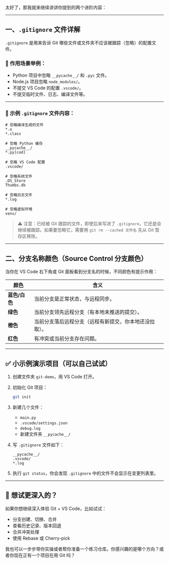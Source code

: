 太好了，那我就来继续讲讲你提到的两个进阶内容：

---

## 一、`.gitignore` 文件详解

`.gitignore` 是用来告诉 Git 哪些文件或文件夹不应该被跟踪（忽略）的配置文件。

### 📌 作用场景举例：
- Python 项目中忽略 `__pycache__/` 和 `.pyc` 文件。
- Node.js 项目忽略 `node_modules/`。
- 不提交 VS Code 的配置 `.vscode/`。
- 不提交临时文件、日志、编译文件等。

---

### 📁 示例 `.gitignore` 文件内容：

```gitignore
# 忽略编译生成的文件
*.o
*.class

# 忽略 Python 缓存
__pycache__/
*.py[cod]

# 忽略 VS Code 配置
.vscode/

# 忽略系统文件
.DS_Store
Thumbs.db

# 忽略日志文件
*.log

# 忽略虚拟环境
venv/
```

> ⚠️ 注意：已经被 Git 跟踪的文件，即使后来写进了 `.gitignore`，它还是会继续被跟踪。如果要忽略它，需要用 `git rm --cached 文件名` 先从 Git 暂存区移除。

---

## 二、分支名称颜色（Source Control 分支颜色）

当你在 VS Code 右下角或 Git 面板看到分支名的时候，不同颜色有提示作用：

| 颜色 | 含义 |
|------|------|
| **蓝色/白色** | 当前分支是正常状态，与远程同步。 |
| **绿色** | 当前分支领先远程分支（有本地未推送的提交）。 |
| **橙色** | 当前分支落后远程分支（远程有新提交，你本地还没拉取）。 |
| **红色** | 有冲突或当前分支存在问题。 |

---

## ✅ 小示例演示项目（可以自己试试）

1. 创建文件夹 `git-demo`，用 VS Code 打开。
2. 初始化 Git 项目：
   ```bash
   git init
   ```
3. 新建几个文件：
   - `main.py`
   - `.vscode/settings.json`
   - `debug.log`
   - 新建文件夹 `__pycache__/`
4. 写 `.gitignore` 文件如下：

   ```gitignore
   __pycache__/
   .vscode/
   *.log
   ```

5. 执行 `git status`，你会发现 `.gitignore` 中的文件不会显示在变更列表里。

---

## 👀 想试更深入的？

如果你想继续深入体验 Git + VS Code，比如试试：
- 分支创建、切换、合并
- 查看历史记录、版本回退
- 合并冲突处理
- 使用 Rebase 或 Cherry-pick

我也可以一步步带你实操或者帮你准备一个练习仓库。你感兴趣的是哪个方向？或者你现在正有一个项目在用 Git 吗？